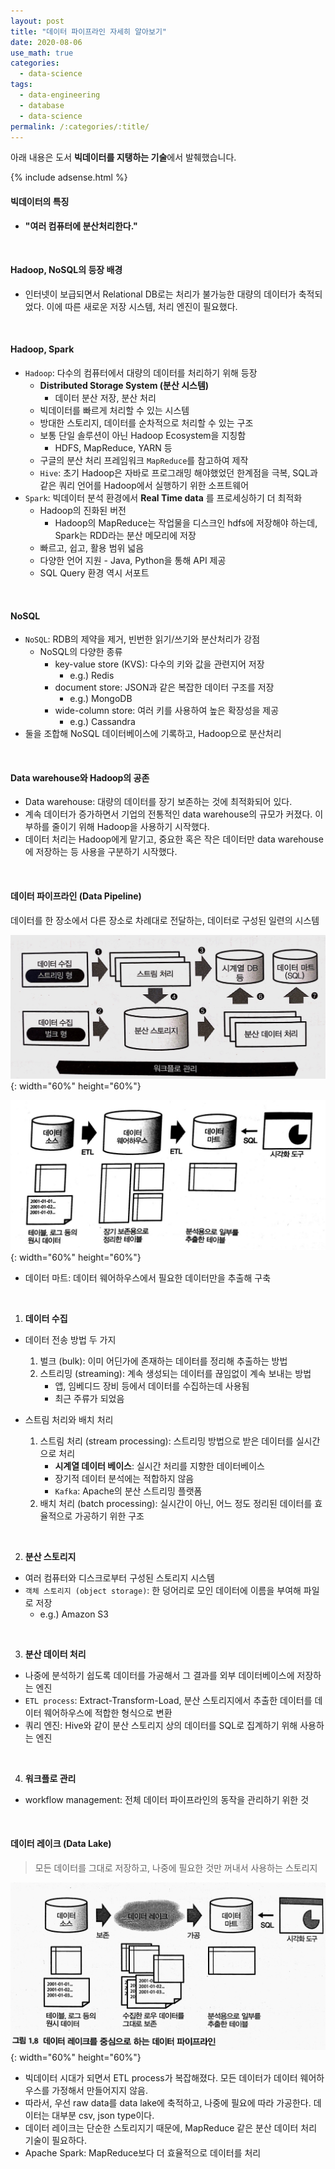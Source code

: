 ```yaml
---
layout: post
title: "데이터 파이프라인 자세히 알아보기"
date: 2020-08-06
use_math: true
categories:
  - data-science
tags:
  - data-engineering
  - database
  - data-science
permalink: /:categories/:title/
---
```

아래 내용은 도서 **빅데이터를 지탱하는 기술**에서 발췌했습니다.

{% include adsense.html %}

#### 빅데이터의 특징
- **"여러 컴퓨터에 분산처리한다."**

<br/>

#### Hadoop, NoSQL의 등장 배경
- 인터넷이 보급되면서 Relational DB로는 처리가 불가능한 대량의 데이터가 축적되었다. 이에 따른 새로운 저장 시스템, 처리 엔진이 필요했다.

<br/>

#### Hadoop, Spark
- `Hadoop`: 다수의 컴퓨터에서 대량의 데이터를 처리하기 위해 등장
  - **Distributed Storage System (분산 시스템)**
      - 데이터 분산 저장, 분산 처리
  - 빅데이터를 빠르게 처리할 수 있는 시스템
  - 방대한 스토리지, 데이터를 순차적으로 처리할 수 있는 구조
  - 보통 단일 솔루션이 아닌 Hadoop Ecosystem을 지칭함
    - HDFS, MapReduce, YARN 등
  - 구글의 분산 처리 프레임워크 `MapReduce`를 참고하여 제작
  - `Hive`: 초기 Hadoop은 자바로 프로그래밍 해야했었던 한계점을 극복, SQL과 같은 쿼리 언어를 Hadoop에서 실행하기 위한 소프트웨어
- `Spark`: 빅데이터 분석 환경에서 **Real Time data** 를 프로세싱하기 더 최적화
  - Hadoop의 진화된 버전
    - Hadoop의 MapReduce는 작업물을 디스크인 hdfs에 저장해야 하는데, Spark는 RDD라는 분산 메모리에 저장
  - 빠르고, 쉽고, 활용 범위 넓음
  - 다양한 언어 지원 - Java, Python을 통해 API 제공
  - SQL Query 환경 역시 서포트

<br/>

#### NoSQL
- `NoSQL`: RDB의 제약을 제거, 빈번한 읽기/쓰기와 분산처리가 강점
  - NoSQL의 다양한 종류
    - key-value store (KVS): 다수의 키와 값을 관련지어 저장
      - e.g.) Redis
    - document store: JSON과 같은 복잡한 데이터 구조를 저장
      - e.g.) MongoDB
    - wide-column store: 여러 키를 사용하여 높은 확장성을 제공
      - e.g.) Cassandra
- 둘을 조합해 NoSQL 데이터베이스에 기록하고, Hadoop으로 분산처리

<br/>

#### Data warehouse와 Hadoop의 공존
- Data warehouse: 대량의 데이터를 장기 보존하는 것에 최적화되어 있다.
- 계속 데이터가 증가하면서 기업의 전통적인 data warehouse의 규모가 커졌다. 이 부하를 줄이기 위해 Hadoop을 사용하기 시작했다.
- 데이터 처리는 Hadoop에게 맡기고, 중요한 혹은 작은 데이터만 data warehouse에 저장하는 등 사용을 구분하기 시작했다.

<br/>

#### 데이터 파이프라인 (Data Pipeline)
데이터를 한 장소에서 다른 장소로 차례대로 전달하는, 데이터로 구성된 일련의 시스템

![data-pipeline](/assets/images/data-pipeline.JPG){: width="60%" height="60%"}

![data-pipeline-2](/assets/images/data-pipeline-2.JPG){: width="60%" height="60%"}
  - 데이터 마트: 데이터 웨어하우스에서 필요한 데이터만을 추출해 구축

<br/>

1) **데이터 수집**

- 데이터 전송 방법 두 가지
  1. 벌크 (bulk): 이미 어딘가에 존재하는 데이터를 정리해 추출하는 방법
  2. 스트리밍 (streaming): 계속 생성되는 데이터를 끊임없이 계속 보내는 방법
     - 앱, 임베디드 장비 등에서 데이터를 수집하는데 사용됨
     - 최근 주류가 되었음

- 스트림 처리와 배치 처리
  1. 스트림 처리 (stream processing): 스트리밍 방법으로 받은 데이터를 실시간으로 처리
     - **시계열 데이터 베이스**: 실시간 처리를 지향한 데이터베이스
     - 장기적 데이터 분석에는 적합하지 않음
     - `Kafka`: Apache의 분산 스트리밍 플랫폼
  2. 배치 처리 (batch processing): 실시간이 아닌, 어느 정도 정리된 데이터를 효율적으로 가공하기 위한 구조

<br/>

2) **분산 스토리지**
- 여러 컴퓨터와 디스크로부터 구성된 스토리지 시스템
- `객체 스토리지 (object storage)`: 한 덩어리로 모인 데이터에 이름을 부여해 파일로 저장
  - e.g.) Amazon S3

<br/>

3) **분산 데이터 처리**
- 나중에 분석하기 쉽도록 데이터를 가공해서 그 결과를 외부 데이터베이스에 저장하는 엔진
- `ETL process`: Extract-Transform-Load, 분산 스토리지에서 추출한 데이터를 데이터 웨어하우스에 적합한 형식으로 변환
- 쿼리 엔진: Hive와 같이 분산 스토리지 상의 데이터를 SQL로 집계하기 위해 사용하는 엔진

<br/>

4) **워크플로 관리**
- workflow management: 전체 데이터 파이프라인의 동작을 관리하기 위한 것

<br/>

#### 데이터 레이크 (Data Lake)
> 모든 데이터를 그대로 저장하고, 나중에 필요한 것만 꺼내서 사용하는 스토리지

![data-lake](/assets/images/data-lake.JPG){: width="60%" height="60%"}

- 빅데이터 시대가 되면서 ETL process가 복잡해졌다. 모든 데이터가 데이터 웨어하우스를 가정해서 만들어지지 않음.
- 따라서, 우선 raw data를 data lake에 축적하고, 나중에 필요에 따라 가공한다. 데이터는 대부분 csv, json type이다.
- 데이터 레이크는 단순한 스토리지기 때문에, MapReduce 같은 분산 데이터 처리 기술이 필요하다.
- Apache Spark: MapReduce보다 더 효율적으로 데이터를 처리

